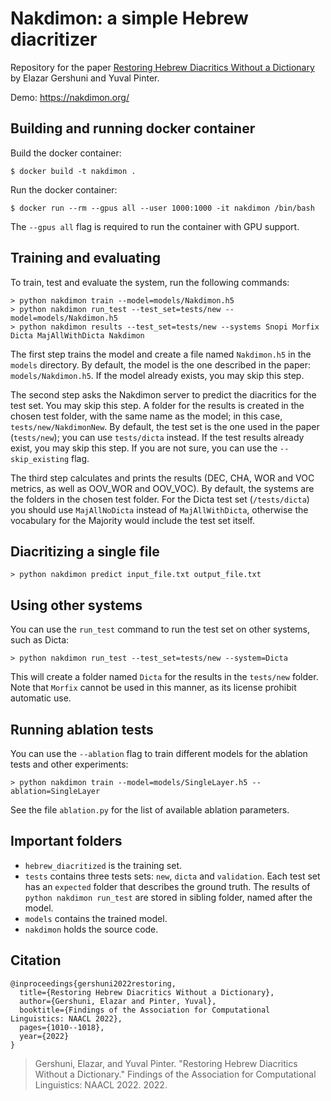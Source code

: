 # Nakdimon: a simple Hebrew diacritizer

Repository for the paper [Restoring Hebrew Diacritics Without a Dictionary](https://arxiv.org/abs/2105.05209) by Elazar Gershuni and Yuval Pinter.

Demo: https://nakdimon.org/

## Building and running docker container
Build the docker container:
```
$ docker build -t nakdimon .
```

Run the docker container:
```
$ docker run --rm --gpus all --user 1000:1000 -it nakdimon /bin/bash
```

The `--gpus all` flag is required to run the container with GPU support.

## Training and evaluating
To train, test and evaluate the system, run the following commands:
```
> python nakdimon train --model=models/Nakdimon.h5
> python nakdimon run_test --test_set=tests/new --model=models/Nakdimon.h5
> python nakdimon results --test_set=tests/new --systems Snopi Morfix Dicta MajAllWithDicta Nakdimon
```
The first step trains the model and create a file named `Nakdimon.h5` in the `models` directory.
By default, the model is the one described in the paper: `models/Nakdimon.h5`.
If the model already exists, you may skip this step. 

The second step asks the Nakdimon server to predict the diacritics for the test set. You may skip this step.
A folder for the results is created in the chosen test folder, with the same name as the model; in this case, `tests/new/NakdimonNew`.
By default, the test set is the one used in the paper (`tests/new`); you can use `tests/dicta` instead.
If the test results already exist, you may skip this step. If you are not sure, you can use the `--skip_existing` flag.

The third step calculates and prints the results (DEC, CHA, WOR and VOC metrics, as well as OOV_WOR and OOV_VOC).
By default, the systems are the folders in the chosen test folder.
For the Dicta test set (`/tests/dicta`) you should use `MajAllNoDicta` instead of `MajAllWithDicta`, otherwise the vocabulary for the Majority would include the test set itself.

## Diacritizing a single file
```
> python nakdimon predict input_file.txt output_file.txt
```

## Using other systems
You can use the `run_test` command to run the test set on other systems, such as Dicta:
```
> python nakdimon run_test --test_set=tests/new --system=Dicta
```
This will create a folder named `Dicta` for the results in the `tests/new` folder.
Note that `Morfix` cannot be used in this manner, as its license prohibit automatic use.

## Running ablation tests
You can use the `--ablation` flag to train different models for the ablation tests and other experiments:
```
> python nakdimon train --model=models/SingleLayer.h5 --ablation=SingleLayer
```
See the file `ablation.py` for the list of available ablation parameters.

## Important folders
* `hebrew_diacritized` is the training set.
* `tests` contains three tests sets: `new`, `dicta` and `validation`.
  Each test set has an `expected` folder that describes the ground truth.
  The results of `python nakdimon run_test` are stored in sibling folder, named after the model.
* `models` contains the trained model.
* `nakdimon` holds the source code.

## Citation
```
@inproceedings{gershuni2022restoring,
  title={Restoring Hebrew Diacritics Without a Dictionary},
  author={Gershuni, Elazar and Pinter, Yuval},
  booktitle={Findings of the Association for Computational Linguistics: NAACL 2022},
  pages={1010--1018},
  year={2022}
}
```
> Gershuni, Elazar, and Yuval Pinter. "Restoring Hebrew Diacritics Without a Dictionary." Findings of the Association for Computational Linguistics: NAACL 2022. 2022.
